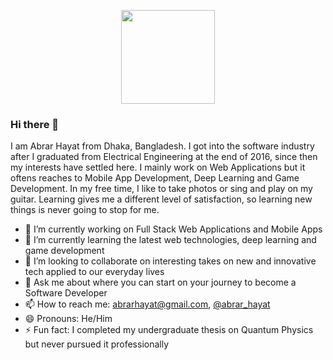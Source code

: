 <p align="center">
<img width="150" height="150" src="https://media.giphy.com/media/MoB9yr8W80niqcevSI/giphy.gif">
</p>

### Hi there 👋

I am Abrar Hayat from Dhaka, Bangladesh. I got into the software industry after I graduated from Electrical Engineering at the end of 2016, since then my interests have settled here. I mainly work on Web Applications but it oftens reaches to Mobile App Development, Deep Learning and Game Development. In my free time, I like to take photos or sing and play on my guitar. Learning gives me a different level of satisfaction, so learning new things is never going to stop for me.

- 🔭 I’m currently working on Full Stack Web Applications and Mobile Apps
- 🌱 I’m currently learning the latest web technologies, deep learning and game development
- 👯 I’m looking to collaborate on interesting takes on new and innovative tech applied to our everyday lives
- 💬 Ask me about where you can start on your journey to become a Software Developer
- 📫 How to reach me: abrarhayat@gmail.com, [@abrar_hayat](https://twitter.com/abrar_hayat)
- 😄 Pronouns: He/Him
- ⚡ Fun fact: I completed my undergraduate thesis on Quantum Physics but never pursued it professionally
